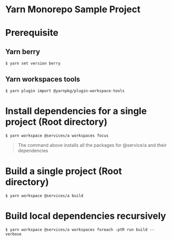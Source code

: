 # Yarn Monorepo Sample Project

# Prerequisite

## Yarn berry
```
$ yarn set version berry
```

## Yarn workspaces tools
```
$ yarn plugin import @yarnpkg/plugin-workspace-tools
```

# Install dependencies for a single project (Root directory)
```
$ yarn workspace @services/a workspaces focus
```
> The command above installs all the packages for @service/a and their dependencies

# Build a single project (Root directory)
```
$ yarn workspace @services/a build
```

# Build local dependencies recursively
```
$ yarn workspace @services/a workspaces foreach -ptR run build --verbose
```

